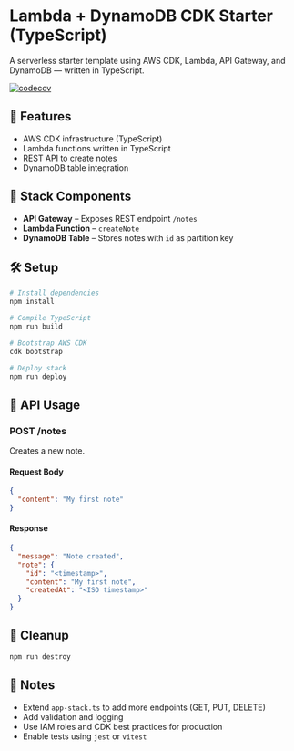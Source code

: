 # Lambda + DynamoDB CDK Starter (TypeScript)

A serverless starter template using AWS CDK, Lambda, API Gateway, and DynamoDB — written in TypeScript.

[![codecov](https://codecov.io/gh/VictorFajardo/lambda-dynamodb-starter/branch/main/graph/badge.svg)](https://codecov.io/gh/VictorFajardo/lambda-dynamodb-starter)

## 🚀 Features

- AWS CDK infrastructure (TypeScript)
- Lambda functions written in TypeScript
- REST API to create notes
- DynamoDB table integration

## 🧱 Stack Components

- **API Gateway** – Exposes REST endpoint `/notes`
- **Lambda Function** – `createNote`
- **DynamoDB Table** – Stores notes with `id` as partition key

## 🛠 Setup

```bash
# Install dependencies
npm install

# Compile TypeScript
npm run build

# Bootstrap AWS CDK
cdk bootstrap

# Deploy stack
npm run deploy
```

## 📡 API Usage

### POST /notes

Creates a new note.

#### Request Body

```json
{
  "content": "My first note"
}
```

#### Response

```json
{
  "message": "Note created",
  "note": {
    "id": "<timestamp>",
    "content": "My first note",
    "createdAt": "<ISO timestamp>"
  }
}
```

## 🧼 Cleanup

```bash
npm run destroy
```

## 📘 Notes

- Extend `app-stack.ts` to add more endpoints (GET, PUT, DELETE)
- Add validation and logging
- Use IAM roles and CDK best practices for production
- Enable tests using `jest` or `vitest`
